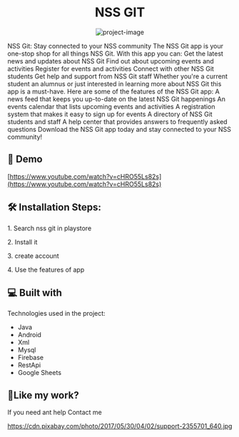 <h1 align="center" id="title">NSS GIT</h1>

<p align="center"><img src="https://firebasestorage.googleapis.com/v0/b/paltu-5838f.appspot.com/o/CompressJPEG.online_512x512_image.png?alt=media&amp;token=6409adda-eade-42f8-84a8-3083edb8e224" alt="project-image"></p>

<p id="description">NSS Git: Stay connected to your NSS community The NSS Git app is your one-stop shop for all things NSS Git. With this app you can: Get the latest news and updates about NSS Git Find out about upcoming events and activities Register for events and activities Connect with other NSS Git students Get help and support from NSS Git staff Whether you're a current student an alumnus or just interested in learning more about NSS Git this app is a must-have. Here are some of the features of the NSS Git app: A news feed that keeps you up-to-date on the latest NSS Git happenings An events calendar that lists upcoming events and activities A registration system that makes it easy to sign up for events A directory of NSS Git students and staff A help center that provides answers to frequently asked questions Download the NSS Git app today and stay connected to your NSS community!</p>

<h2>🚀 Demo</h2>

[https://www.youtube.com/watch?v=cHRO55Ls82s](https://www.youtube.com/watch?v=cHRO55Ls82s)

<h2>🛠️ Installation Steps:</h2>

<p>1. Search nss git in playstore</p>

<p>2. Install it</p>

<p>3. create account</p>

<p>4. Use the features of app</p>

  
  
<h2>💻 Built with</h2>

Technologies used in the project:

*   Java
*   Android
*   Xml
*   Mysql
*   Firebase
*   RestApi
*   Google Sheets
<h2>💖Like my work?</h2>

If you need ant help Contact me<p>https://cdn.pixabay.com/photo/2017/05/30/04/02/support-2355701_640.jpg</p>
